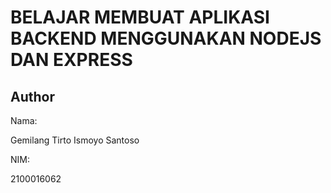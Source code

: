 # BELAJAR MEMBUAT APLIKASI BACKEND MENGGUNAKAN NODEJS DAN EXPRESS

## Author

Nama:

Gemilang Tirto Ismoyo Santoso

NIM:

2100016062
